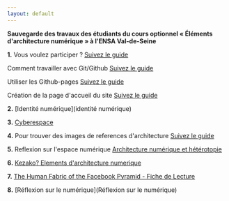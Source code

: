```yaml
---
layout: default
---
```


**Sauvegarde des travaux des étudiants du cours optionnel « Éléments d'architecture numérique » à l'ENSA Val-de-Seine**

**1.** Vous voulez participer ? [Suivez le guide](git)

  Comment travailler avec Git/Github [Suivez le guide](comment)

  Utiliser les Github-pages [Suivez le guide](utiliser)

  Création de la page d'accueil du site [Suivez le guide](creation)

**2.** [Identité numérique](identité numérique)

**3.** [Cyberespace](cyberspace)

**4.** Pour trouver des images de references d'architecture [Suivez le guide](informations)

**5.** Reflexion sur l'espace numérique [Architecture numérique et hétérotopie](numerique)

**6.** [Kezako? Elements d'architecture numerique](appel)

**7.** [The Human Fabric of the Facebook Pyramid - Fiche de Lecture](facefabric)

**8.** [Réflexion sur le numérique](Réflexion sur le numérique)
